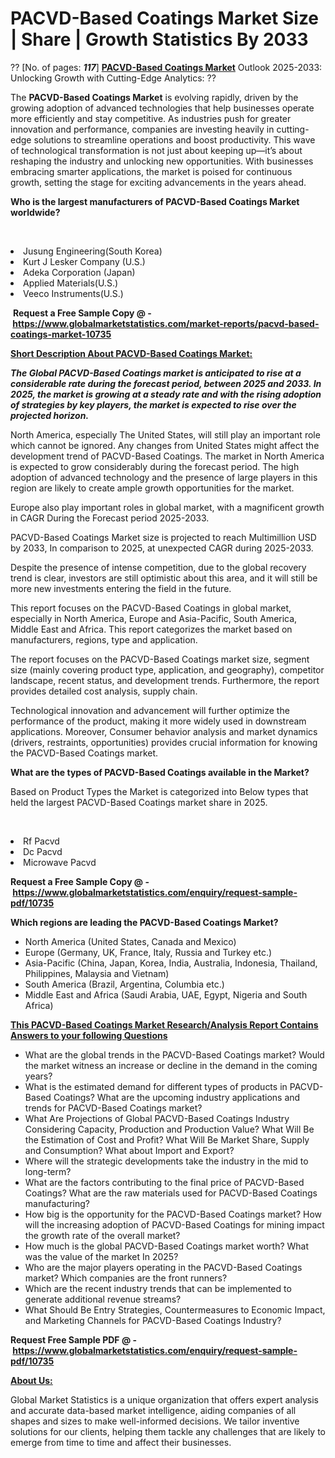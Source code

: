 <H1>PACVD-Based Coatings Market Size | Share | Growth Statistics By 2033</H1><p>?? [No. of pages:&nbsp;<strong><em>117</em></strong>]&nbsp;<strong><a href="https://www.globalmarketstatistics.com/market-reports/pacvd-based-coatings-market-10735">PACVD-Based Coatings&nbsp;Market</a></strong>&nbsp;Outlook 2025-2033: Unlocking Growth with Cutting-Edge Analytics: ??</p><p>The <strong>PACVD-Based Coatings Market</strong> is evolving rapidly, driven by the growing adoption of advanced technologies that help businesses operate more efficiently and stay competitive. As industries push for greater innovation and performance, companies are investing heavily in cutting-edge solutions to streamline operations and boost productivity. This wave of technological transformation is not just about keeping up&mdash;it&rsquo;s about reshaping the industry and unlocking new opportunities. With businesses embracing smarter applications, the market is poised for continuous growth, setting the stage for exciting advancements in the years ahead.</p><p><strong>Who is the largest manufacturers of PACVD-Based Coatings Market worldwide?</strong></p><p>&nbsp;<li>Jusung Engineering(South Korea)<li> Kurt J Lesker Company (U.S.)<li> Adeka Corporation (Japan)<li> Applied Materials(U.S.)<li> Veeco Instruments(U.S.)</p><p>&nbsp;<strong>Request a Free Sample Copy @ -&nbsp;<a href="https://www.globalmarketstatistics.com/market-reports/pacvd-based-coatings-market-10735">https://www.globalmarketstatistics.com/market-reports/pacvd-based-coatings-market-10735</a></strong></p><p><strong><u>Short Description About PACVD-Based Coatings Market:</u></strong></p><p><strong><em>The Global PACVD-Based Coatings market is anticipated to rise at a considerable rate during the forecast period, between 2025 and 2033. In 2025, the market is growing at a steady rate and with the rising adoption of strategies by key players, the market is expected to rise over the projected horizon.</em></strong></p><p>North America, especially The United States, will still play an important role which cannot be ignored. Any changes from United States might affect the development trend of PACVD-Based Coatings. The market in North America is expected to grow considerably during the forecast period. The high adoption of advanced technology and the presence of large players in this region are likely to create ample growth opportunities for the market.</p><p>Europe also play important roles in global market, with a magnificent growth in CAGR During the Forecast period 2025-2033.</p><p>PACVD-Based Coatings Market size is projected to reach Multimillion USD by 2033, In comparison to 2025, at unexpected CAGR during 2025-2033.</p><p>Despite the presence of intense competition, due to the global recovery trend is clear, investors are still optimistic about this area, and it will still be more new investments entering the field in the future.</p><p>This report focuses on the PACVD-Based Coatings in global market, especially in North America, Europe and Asia-Pacific, South America, Middle East and Africa. This report categorizes the market based on manufacturers, regions, type and application.</p><p>The report focuses on the PACVD-Based Coatings market size, segment size (mainly covering product type, application, and geography), competitor landscape, recent status, and development trends. Furthermore, the report provides detailed cost analysis, supply chain.</p><p>Technological innovation and advancement will further optimize the performance of the product, making it more widely used in downstream applications. Moreover, Consumer behavior analysis and market dynamics (drivers, restraints, opportunities) provides crucial information for knowing the PACVD-Based Coatings market.</p><p><strong>What are the types of PACVD-Based Coatings available in the Market?</strong></p><p>Based on Product Types the Market is categorized into Below types that held the largest PACVD-Based Coatings market share in 2025.</p><p>&nbsp;<li>Rf Pacvd<li> Dc Pacvd<li> Microwave Pacvd&nbsp;</p><p><strong>Request a Free Sample Copy @ -&nbsp;<a href="https://www.globalmarketstatistics.com/enquiry/request-sample-pdf/10735">https://www.globalmarketstatistics.com/enquiry/request-sample-pdf/10735</a></strong></p><p><strong>Which regions are leading the PACVD-Based Coatings Market?</strong></p><ul><li>North America (United States, Canada and Mexico)</li><li>Europe (Germany, UK, France, Italy, Russia and Turkey etc.)</li><li>Asia-Pacific (China, Japan, Korea, India, Australia, Indonesia, Thailand, Philippines, Malaysia and Vietnam)</li><li>South America (Brazil, Argentina, Columbia etc.)</li><li>Middle East and Africa (Saudi Arabia, UAE, Egypt, Nigeria and South Africa)</li></ul><p><strong><u>This PACVD-Based Coatings Market Research/Analysis Report Contains Answers to your following Questions</u></strong></p><ul><li>What are the global trends in the PACVD-Based Coatings market? Would the market witness an increase or decline in the demand in the coming years?</li><li>What is the estimated demand for different types of products in PACVD-Based Coatings? What are the upcoming industry applications and trends for PACVD-Based Coatings market?</li><li>What Are Projections of Global PACVD-Based Coatings Industry Considering Capacity, Production and Production Value? What Will Be the Estimation of Cost and Profit? What Will Be Market Share, Supply and Consumption? What about Import and Export?</li><li>Where will the strategic developments take the industry in the mid to long-term?</li><li>What are the factors contributing to the final price of PACVD-Based Coatings? What are the raw materials used for PACVD-Based Coatings manufacturing?</li><li>How big is the opportunity for the PACVD-Based Coatings market? How will the increasing adoption of PACVD-Based Coatings for mining impact the growth rate of the overall market?</li><li>How much is the global PACVD-Based Coatings market worth? What was the value of the market In 2025?</li><li>Who are the major players operating in the PACVD-Based Coatings market? Which companies are the front runners?</li><li>Which are the recent industry trends that can be implemented to generate additional revenue streams?</li><li>What Should Be Entry Strategies, Countermeasures to Economic Impact, and Marketing Channels for PACVD-Based Coatings Industry?</li></ul><p><strong>Request Free Sample PDF @ -&nbsp;<a href="https://www.globalmarketstatistics.com/enquiry/request-sample-pdf/10735">https://www.globalmarketstatistics.com/enquiry/request-sample-pdf/10735</a></strong></p><p><strong><u>About Us:</u></strong></p><p>Global Market Statistics&nbsp;is a unique organization that offers expert analysis and accurate data-based market intelligence, aiding companies of all shapes and sizes to make well-informed decisions. We tailor inventive solutions for our clients, helping them tackle any challenges that are likely to emerge from time to time and affect their businesses.</p>
